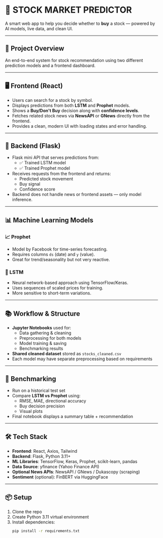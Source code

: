 # 🚀 STOCK MARKET PREDICTOR

A smart web app to help you decide whether to **buy** a stock — powered by AI models, live data, and clean UI.

---

## 🔧 Project Overview

An end-to-end system for stock recommendation using two different prediction models and a frontend dashboard.

---

## 🖥️ Frontend (React)

- Users can search for a stock by symbol.
- Displays predictions from both **LSTM** and **Prophet** models.
- Shows a **Buy/Don't Buy** decision along with **confidence levels**.
- Fetches related stock news via **NewsAPI** or **GNews** directly from the frontend.
- Provides a clean, modern UI with loading states and error handling.

---

## 🧠 Backend (Flask)

- Flask mini API that serves predictions from:
  - ✅ Trained LSTM model
  - ✅ Trained Prophet model
- Receives requests from the frontend and returns:
  - Predicted stock movement
  - Buy signal
  - Confidence score
- Backend does not handle news or frontend assets — only model inference.

---

## 📊 Machine Learning Models

### 📈 Prophet
- Model by Facebook for time-series forecasting.
- Requires columns `ds` (date) and `y` (value).
- Great for trend/seasonality but not very reactive.

### 🔁 LSTM
- Neural network-based approach using TensorFlow/Keras.
- Uses sequences of scaled prices for training.
- More sensitive to short-term variations.

---

## 📚 Workflow & Structure

- **Jupyter Notebooks** used for:
  - Data gathering & cleaning
  - Preprocessing for both models
  - Model training & saving
  - Benchmarking results
- **Shared cleaned dataset** stored as `stocks_cleaned.csv`
- Each model may have separate preprocessing based on requirements

---

## 🧪 Benchmarking

- Run on a historical test set
- Compare **LSTM vs Prophet** using:
  - RMSE, MAE, directional accuracy
  - Buy decision precision
  - Visual plots
- Final notebook displays a summary table + recommendation

---

## 🛠 Tech Stack

- **Frontend**: React, Axios, Tailwind
- **Backend**: Flask, Python 3.11+
- **ML Libraries**: TensorFlow, Keras, Prophet, scikit-learn, pandas
- **Data Source**: yfinance (Yahoo Finance API)
- **Optional News APIs**: NewsAPI / GNews / Dukascopy (scraping)
- **Sentiment** (optional): FinBERT via HuggingFace

---

## 📦 Setup

1. Clone the repo
2. Create Python 3.11 virtual environment
3. Install dependencies:
   ```bash
   pip install -r requirements.txt 

   

